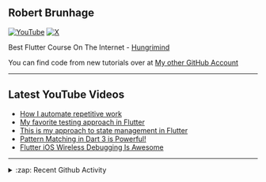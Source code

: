 ## Robert Brunhage

[![YouTube](https://img.shields.io/badge/YouTube-%23FF0000.svg?style=for-the-badge&logo=YouTube&logoColor=white)](http://bit.ly/2SUyRhx)
[![X](https://img.shields.io/badge/X-%23000000.svg?style=for-the-badge&logo=X&logoColor=white)](https://x.com/intent/follow?original_referer=https%3A%2F%2Fgithub.com%2Frobertbrunhage&screen_name=robertbrunhage)

Best Flutter Course On The Internet - [Hungrimind](https://hungrimind.com)

You can find code from new tutorials over at [My other GitHub Account](https://github.com/Robert-Brunhage-Organization)

---

## Latest YouTube Videos
<!-- YOUTUBE:START -->
- [How I automate repetitive work](https://www.youtube.com/watch?v=CNkL6dEOGTo)
- [My favorite testing approach in Flutter](https://www.youtube.com/watch?v=ywGfds4gPZw)
- [This is my approach to state management in Flutter](https://www.youtube.com/watch?v=JFqB2FiXGzU)
- [Pattern Matching in Dart 3 is Powerful!](https://www.youtube.com/watch?v=j3fzeDpd2ts)
- [Flutter iOS Wireless Debugging Is Awesome](https://www.youtube.com/watch?v=atbStqnPXC8)
<!-- YOUTUBE:END -->

---

<details>
  <summary>:zap: Recent Github Activity</summary>
  
<!--START_SECTION:activity-->
1. 🗣 Commented on [#12952](https://github.com/withastro/astro/issues/12952#issuecomment-2581954840) in [withastro/astro](https://github.com/withastro/astro)
2. 🎉 Merged PR [#7](https://github.com/hungrimind/flutter_todo/pull/7) in [hungrimind/flutter_todo](https://github.com/hungrimind/flutter_todo)
3. 💪 Opened PR [#1](https://github.com/hungrimind/lsp-poc/pull/1) in [hungrimind/lsp-poc](https://github.com/hungrimind/lsp-poc)
4. 🎉 Merged PR [#3](https://github.com/hungrimind/flutter-of-the-year/pull/3) in [hungrimind/flutter-of-the-year](https://github.com/hungrimind/flutter-of-the-year)
5. 🗣 Commented on [#11438](https://github.com/flutter/website/issues/11438#issuecomment-2497097589) in [flutter/website](https://github.com/flutter/website)
<!--END_SECTION:activity-->

</details>

[twitter]: https://twitter.com/robertbrunhage
[youtube]: https://youtube.com/c/robertbrunhage
[instagram]: https://instagram.com/robertbrunhagedev
